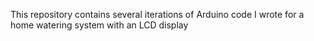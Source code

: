 This repository contains several iterations of Arduino code I wrote for a home watering system with an LCD display
